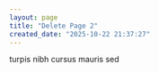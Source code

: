```yaml
---
layout: page
title: "Delete Page 2"
created_date: "2025-10-22 21:37:27"
---
```


turpis nibh cursus mauris sed 
